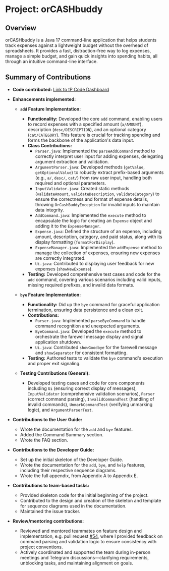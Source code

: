# Project: orCASHbuddy

## Overview

orCASHbuddy is a Java 17 command-line application that helps students track expenses against a lightweight budget without the overhead of spreadsheets. It provides a fast, distraction-free way to log expenses, manage a simple budget, and gain quick insights into spending habits, all through an intuitive command-line interface.

## Summary of Contributions

*   **Code contributed:** [Link to tP Code Dashboard](https://nus-cs2113-ay2526s1.github.io/tp-dashboard/?search=limzerui&breakdown=true&sort=groupTitle%20dsc&sortWithin=title&since=2025-09-19T00%3A00%3A00&timeframe=commit&mergegroup=&groupSelect=groupByRepos&checkedFileTypes=docs~functional-code~test-code~other&filteredFileName=&tabOpen=true&tabType=authorship&tabAuthor=limzerui&tabRepo=AY2526S1-CS2113-T11-2%2Ftp%5Bmaster%5D&authorshipIsMergeGroup=false&authorshipFileTypes=docs~functional-code~test-code~other&authorshipIsBinaryFileTypeChecked=false&authorshipIsIgnoredFilesChecked=false)

*   **Enhancements implemented:**
    *   **`add` Feature Implementation:**
        *   **Functionality:** Developed the core `add` command, enabling users to record expenses with a specified amount (`a/AMOUNT`), description (`desc/DESCRIPTION`), and an optional category (`cat/CATEGORY`). This feature is crucial for tracking spending and forms the backbone of the application's data input.
        *   **Class Contributions:**
            *   `Parser.java`: Implemented the `parseAddCommand` method to correctly interpret user input for adding expenses, delegating argument extraction and validation.
            *   `ArgumentParser.java`: Developed methods (`getValue`, `getOptionalValue`) to robustly extract prefix-based arguments (e.g., `a/`, `desc/`, `cat/`) from raw user input, handling both required and optional parameters.
            *   `InputValidator.java`: Created static methods (`validateAmount`, `validateDescription`, `validateCategory`) to ensure the correctness and format of expense details, throwing `OrCashBuddyException` for invalid inputs to maintain data integrity.
            *   `AddCommand.java`: Implemented the `execute` method to encapsulate the logic for creating an `Expense` object and adding it to the `ExpenseManager`.
            *   `Expense.java`: Defined the structure of an expense, including amount, description, category, and paid status, along with its display formatting (`formatForDisplay`).
            *   `ExpenseManager.java`: Implemented the `addExpense` method to manage the collection of expenses, ensuring new expenses are correctly integrated.
            *   `Ui.java`: Contributed to displaying user feedback for new expenses (`showNewExpense`). 
        *   **Testing:** Developed comprehensive test cases and code for the `add` command, covering various scenarios including valid inputs, missing required prefixes, and invalid data formats.

    *   **`bye` Feature Implementation:**
        *   **Functionality:** Did up the `bye` command for graceful application termination, ensuring data persistence and a clean exit.
        *   **Contributions:**
            *   `Parser.java`: Implemented `parseByeCommand` to handle command recognition and unexpected arguments.
            *   `ByeCommand.java`: Developed the `execute` method to orchestrate the farewell message display and signal application shutdown.
            *   `Ui.java`: Contributed `showGoodbye` for the farewell message and `showSeparator` for consistent formatting.
        *   **Testing:** Authored tests to validate the `bye` command's execution and proper exit signaling.

    *   **Testing Contributions (General):**
        *   Developed testing cases and code for core components including `Ui` (ensuring correct display of messages), `InputValidator` (comprehensive validation scenarios), `Parser` (correct command parsing), `InvalidCommandTest` (handling of invalid commands), `UnmarkCommandTest` (verifying unmarking logic), and `ArgumentParserTest`. 

*   **Contributions to the User Guide:**
    *   Wrote the documentation for the `add` and `bye` features.
    *   Added the Command Summary section.
    *   Wrote the FAQ section.

*   **Contributions to the Developer Guide:**
    *   Set up the initial skeleton of the Developer Guide.
    *   Wrote the documentation for the `add`, `bye`, and `help` features, including their respective sequence diagrams.
    *   Wrote the full appendix, from Appendix A to Appendix E.

*   **Contributions to team-based tasks:**
    *   Provided skeleton code for the initial beginning of the project.
    *   Contributed to the design and creation of the skeleton and template for sequence diagrams used in the documentation.
    *   Maintained the issue tracker.

*   **Review/mentoring contributions:**
    *   Reviewed and mentored teammates on feature design and implementation, e.g. pull request [#54](https://github.com/AY2526S1-CS2113-T11-2/tp/pull/54), where I provided feedback on command parsing and validation logic to ensure consistency with project conventions.
    *   Actively coordinated and supported the team during in-person meetings and Telegram discussions—clarifying requirements, unblocking tasks, and maintaining alignment on goals.


